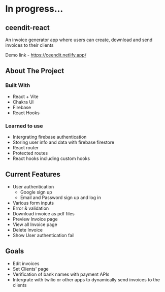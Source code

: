# In progress...

## ceendit-react

An invoice generator app where users can create, download and send invoices to their clients

Demo link - https://ceendit.netlify.app/

## About The Project

### Built With

- React + Vite
- Chakra UI
- Firebase
- React Hooks

### Learned to use

- Intergrating firebase authentication
- Storing user info and data with firebase firestore
- React router
- Protected routes
- React hooks including custom hooks

## Current Features

- User authentication
  - Google sign up
  - Email and Password sign up and log in
- Various form inputs
- Error & validation
- Download invoice as pdf files
- Preview Invoice page
- View all Invoice page
- Delete Invoice
- Show User authentication fail

## Goals

- Edit invoices
- Set Clients' page
- Verification of bank names with payment APIs
- Intergrate with twilio or other apps to dynamically send invoices to the clients
